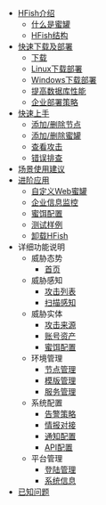 - [HFish介绍](README)
  - [什么是蜜罐](1-1-honeypot)
  - [HFish结构](1-2-spec)
- [快速下载及部署](2-deploy)
  - [下载](download)
  - [Linux下载部署](2-2-linux)
  - [Windows下载部署](2-3-windows)
  - [提高数据库性能](2-4-mariadb)
  - [企业部署策略](2-5-env)
- [快速上手](1-3-workflow)
  - [添加/删除节点](3-1-addnode)
  - [添加/删除蜜罐](3-2-manage)
  - [查看攻击](3-3-checkattack)
  - [错误排查](3-4-debug)
- [场景使用建议](1-4-scene)
- [进阶应用](5-apply)
  - [自定义Web蜜罐](5-1-selfdesign)
  - [企业信息监控](5-2-account)
  - [蜜饵配置](5-3-lures)
  - [测试样例](5-1-source)
  - [卸载HFish](uninstall)
- 详细功能说明
  - 威胁态势
    - [首页](dashboard)
  - 威胁感知
    - [攻击列表](4-1-attack)
    - [扫描感知](4-2-scan)
  - 威胁实体
    - [攻击来源](5-1-source)
    - [账号资产](5-2-asset)
    - [蜜饵配置](5-3-lures)
  - 环境管理
    - [节点管理](3-1-node)
    - [模版管理](3-3-tmpl.md)
    - [服务管理](3-2-services)
  - 系统配置
    - [告警策略](6-3-alarm)
    - [情报对接](6-1-intel)
    - [通知配置](6-2-message)
    - [API配置](6-4-api)
  - 平台管理
    - [登陆管理](7-1-login)
    - [系统信息](7-2-info)
- [已知问题](known)
